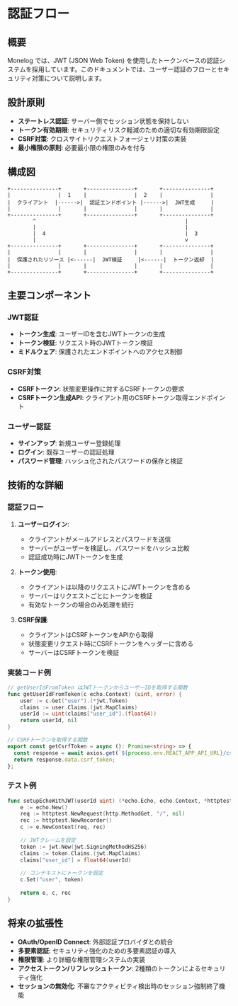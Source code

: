 # 認証フロー

## 概要

Monelog では、JWT (JSON Web Token) を使用したトークンベースの認証システムを採用しています。このドキュメントでは、ユーザー認証のフローとセキュリティ対策について説明します。

## 設計原則

- **ステートレス認証**: サーバー側でセッション状態を保持しない
- **トークン有効期限**: セキュリティリスク軽減のための適切な有効期限設定
- **CSRF対策**: クロスサイトリクエストフォージェリ対策の実装
- **最小権限の原則**: 必要最小限の権限のみを付与

## 構成図

```
+---------------+       +---------------+       +---------------+
|               |  1    |               |  2    |               |
|  クライアント  |------>|  認証エンドポイント |------>|  JWT生成     |
|               |       |               |       |               |
+---------------+       +---------------+       +---------------+
        ^                                               |
        |                                               |
        |  4                                            |  3
        |                                               v
+---------------+       +---------------+       +---------------+
|               |       |               |       |               |
|  保護されたリソース |<------|  JWT検証     |<------|  トークン返却  |
|               |       |               |       |               |
+---------------+       +---------------+       +---------------+
```

## 主要コンポーネント

### JWT認証
- **トークン生成**: ユーザーIDを含むJWTトークンの生成
- **トークン検証**: リクエスト時のJWTトークン検証
- **ミドルウェア**: 保護されたエンドポイントへのアクセス制御

### CSRF対策
- **CSRFトークン**: 状態変更操作に対するCSRFトークンの要求
- **CSRFトークン生成API**: クライアント用のCSRFトークン取得エンドポイント

### ユーザー認証
- **サインアップ**: 新規ユーザー登録処理
- **ログイン**: 既存ユーザーの認証処理
- **パスワード管理**: ハッシュ化されたパスワードの保存と検証

## 技術的な詳細

### 認証フロー
1. **ユーザーログイン**:
   - クライアントがメールアドレスとパスワードを送信
   - サーバーがユーザーを検証し、パスワードをハッシュ比較
   - 認証成功時にJWTトークンを生成

2. **トークン使用**:
   - クライアントは以降のリクエストにJWTトークンを含める
   - サーバーはリクエストごとにトークンを検証
   - 有効なトークンの場合のみ処理を続行

3. **CSRF保護**:
   - クライアントはCSRFトークンをAPIから取得
   - 状態変更リクエスト時にCSRFトークンをヘッダーに含める
   - サーバーはCSRFトークンを検証

### 実装コード例

```go
// getUserIdFromToken はJWTトークンからユーザーIDを取得する関数
func getUserIdFromToken(c echo.Context) (uint, error) {
	user := c.Get("user").(*jwt.Token)
	claims := user.Claims.(jwt.MapClaims)
	userId := uint(claims["user_id"].(float64))
	return userId, nil
}
```

```typescript
// CSRFトークンを取得する関数
export const getCsrfToken = async (): Promise<string> => {
  const response = await axios.get(`${process.env.REACT_APP_API_URL}/csrf-token`);
  return response.data.csrf_token;
};
```

### テスト例

```go
func setupEchoWithJWT(userId uint) (*echo.Echo, echo.Context, *httptest.ResponseRecorder) {
	e := echo.New()
	req := httptest.NewRequest(http.MethodGet, "/", nil)
	rec := httptest.NewRecorder()
	c := e.NewContext(req, rec)
	
	// JWTクレームを設定
	token := jwt.New(jwt.SigningMethodHS256)
	claims := token.Claims.(jwt.MapClaims)
	claims["user_id"] = float64(userId)
	
	// コンテキストにトークンを設定
	c.Set("user", token)
	
	return e, c, rec
}
```

## 将来の拡張性

- **OAuth/OpenID Connect**: 外部認証プロバイダとの統合
- **多要素認証**: セキュリティ強化のための多要素認証の導入
- **権限管理**: より詳細な権限管理システムの実装
- **アクセストークン/リフレッシュトークン**: 2種類のトークンによるセキュリティ強化
- **セッションの無効化**: 不審なアクティビティ検出時のセッション強制終了機能